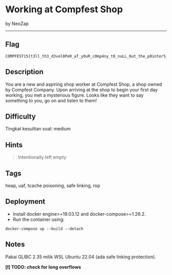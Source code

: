 # Working at Compfest Shop

by NeoZap

---

## Flag

```
COMPFEST15{t3ll_th3_d3vel0PeR_aT_y0uR_c0mp4ny_t0_nuLL_0ut_the_p0inter5_plzzz_f41e6ac0}
```

## Description
You are a new and aspiring shop worker at Compfest Shop, a shop owned by Compfest Company. Upon arriving at the shop to begin your first day working, you met a mysterious figure. Looks like they want to say something to you, go on and listen to them!


## Difficulty
Tingkat kesulitan soal: medium

## Hints
> Intentionally left empty

## Tags
heap, uaf, tcache poisoning, safe linking, rop

## Deployment
- Install docker engine>=19.03.12 and docker-compose>=1.26.2.
- Run the container using:
```
docker-compose up --build --detach
```

## Notes
Pakai GLIBC 2.35 milik WSL Ubuntu 22.04 (ada safe linking protection).

**[❗] TODO: check for long overflows**